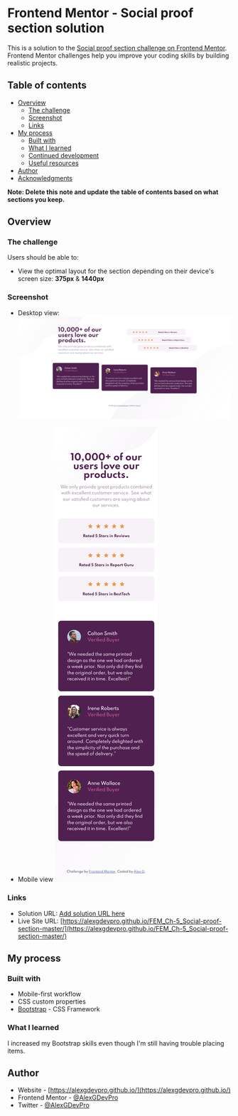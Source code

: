 # Frontend Mentor - Social proof section solution

This is a solution to the [Social proof section challenge on Frontend Mentor](https://www.frontendmentor.io/challenges/social-proof-section-6e0qTv_bA). Frontend Mentor challenges help you improve your coding skills by building realistic projects. 

## Table of contents

- [Overview](#overview)
  - [The challenge](#the-challenge)
  - [Screenshot](#screenshot)
  - [Links](#links)
- [My process](#my-process)
  - [Built with](#built-with)
  - [What I learned](#what-i-learned)
  - [Continued development](#continued-development)
  - [Useful resources](#useful-resources)
- [Author](#author)
- [Acknowledgments](#acknowledgments)

**Note: Delete this note and update the table of contents based on what sections you keep.**

## Overview

### The challenge

Users should be able to:

- View the optimal layout for the section depending on their device's screen size:
    **375px** & **1440px**

### Screenshot

- Desktop view: 
![Desktop view](./screenshots/screenshot-desktop.png)

- Mobile view
![Mobile view](./screenshots/screenshot-mobile.png)

### Links

- Solution URL: [Add solution URL here](https://your-solution-url.com)
- Live Site URL: [https://alexgdevpro.github.io/FEM_Ch-5_Social-proof-section-master/](https://alexgdevpro.github.io/FEM_Ch-5_Social-proof-section-master/)

## My process

### Built with

- Mobile-first workflow
- CSS custom properties
- [Bootstrap](https://getbootstrap.com/) - CSS Framework

### What I learned

I increased my Bootstrap skills even though I'm still having trouble placing items.

## Author

- Website - [https://alexgdevpro.github.io/](https://alexgdevpro.github.io/)
- Frontend Mentor - [@AlexGDevPro](https://www.frontendmentor.io/profile/AlexGDevPro)
- Twitter - [@AlexGDevPro](https://twitter.com/AlexGDevPro)
